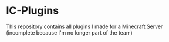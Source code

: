 # IC-Plugins
This repository contains all plugins I made for a Minecraft Server (incomplete because I'm no longer part of the team)
